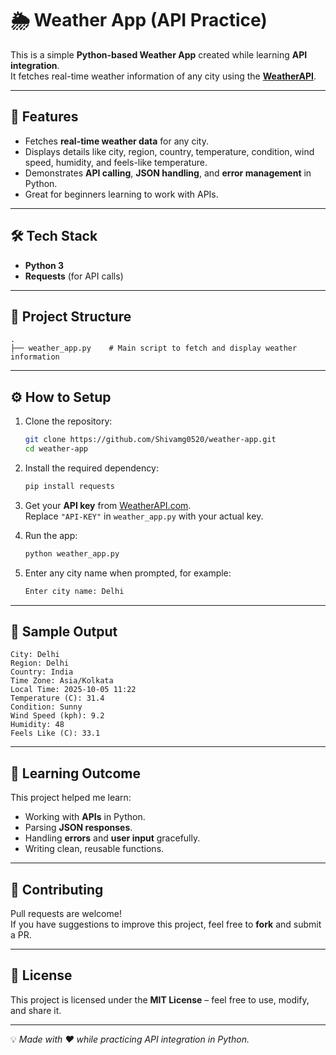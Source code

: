 # 🌦️ Weather App (API Practice)

This is a simple **Python-based Weather App** created while learning **API integration**.  
It fetches real-time weather information of any city using the **[WeatherAPI](https://www.weatherapi.com/)**.

---

## 🚀 Features
- Fetches **real-time weather data** for any city.
- Displays details like city, region, country, temperature, condition, wind speed, humidity, and feels-like temperature.
- Demonstrates **API calling**, **JSON handling**, and **error management** in Python.
- Great for beginners learning to work with APIs.

---

## 🛠️ Tech Stack
- **Python 3**
- **Requests** (for API calls)

---

## 📂 Project Structure
```
.
├── weather_app.py    # Main script to fetch and display weather information
```

---

## ⚙️ How to Setup
1. Clone the repository:
   ```bash
   git clone https://github.com/Shivamg0520/weather-app.git
   cd weather-app
   ```

2. Install the required dependency:
   ```bash
   pip install requests
   ```

3. Get your **API key** from [WeatherAPI.com](https://www.weatherapi.com/).  
   Replace `"API-KEY"` in `weather_app.py` with your actual key.

4. Run the app:
   ```bash
   python weather_app.py
   ```

5. Enter any city name when prompted, for example:
   ```bash
   Enter city name: Delhi
   ```

---

## 📝 Sample Output
```
City: Delhi
Region: Delhi
Country: India
Time Zone: Asia/Kolkata
Local Time: 2025-10-05 11:22
Temperature (C): 31.4
Condition: Sunny
Wind Speed (kph): 9.2
Humidity: 48
Feels Like (C): 33.1
```

---

## 🌟 Learning Outcome
This project helped me learn:
- Working with **APIs** in Python.
- Parsing **JSON responses**.
- Handling **errors** and **user input** gracefully.
- Writing clean, reusable functions.

---

## 🤝 Contributing
Pull requests are welcome!  
If you have suggestions to improve this project, feel free to **fork** and submit a PR.

---

## 📄 License
This project is licensed under the **MIT License** – feel free to use, modify, and share it.

---

💡 *Made with ❤️ while practicing API integration in Python.*
